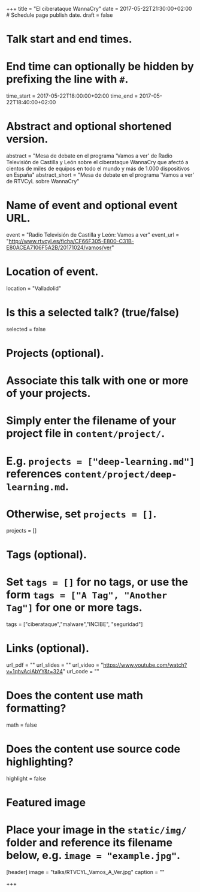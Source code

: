 +++
title = "El ciberataque WannaCry"
date = 2017-05-22T21:30:00+02:00  # Schedule page publish date.
draft = false

# Talk start and end times.
#   End time can optionally be hidden by prefixing the line with `#`.
time_start = 2017-05-22T18:00:00+02:00
time_end = 2017-05-22T18:40:00+02:00

# Abstract and optional shortened version.
abstract = "Mesa de debate en el programa 'Vamos a ver' de Radio Televisión de Castilla y León sobre el ciberataque WannaCry que afectó a cientos de miles de equipos en todo el mundo y más de 1.000 dispositivos en España"
abstract_short = "Mesa de debate en el programa 'Vamos a ver' de RTVCyL sobre WannaCry"

# Name of event and optional event URL.
event = "Radio Televisión de Castilla y León: Vamos a ver"
event_url = "http://www.rtvcyl.es/ficha/CF66F305-E800-C31B-E80ACEA7106F5A2B/20171024/vamos/ver"

# Location of event.
location = "Valladolid"

# Is this a selected talk? (true/false)
selected = false

# Projects (optional).
#   Associate this talk with one or more of your projects.
#   Simply enter the filename of your project file in `content/project/`.
#   E.g. `projects = ["deep-learning.md"]` references `content/project/deep-learning.md`.
#   Otherwise, set `projects = []`.
projects = []

# Tags (optional).
#   Set `tags = []` for no tags, or use the form `tags = ["A Tag", "Another Tag"]` for one or more tags.
tags = ["ciberataque","malware","INCIBE", "seguridad"]

# Links (optional).
url_pdf = ""
url_slides = ""
url_video = "https://www.youtube.com/watch?v=1qhvAciAbYY&t=324"
url_code = ""

# Does the content use math formatting?
math = false

# Does the content use source code highlighting?
highlight = false

# Featured image
# Place your image in the `static/img/` folder and reference its filename below, e.g. `image = "example.jpg"`.
[header]
image = "talks/RTVCYL_Vamos_A_Ver.jpg"
caption = ""

+++
